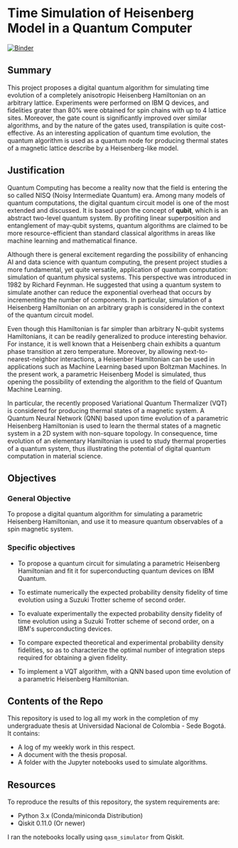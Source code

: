 # Time Simulation of Heisenberg Model in a Quantum Computer

[![Binder](https://mybinder.org/badge_logo.svg)](https://mybinder.org/v2/gh/DiegoHerrera262/Thesis2020/HEAD)

## Summary

This project proposes a digital quantum algorithm for simulating time evolution of a completely anisotropic Heisenberg Hamiltonian on an arbitrary lattice. Experiments were performed on IBM Q devices, and fidelities grater than 80% were obtained for spin chains with up to 4 lattice sites. Moreover, the gate count is significantly improved over similar algorithms, and by the nature of the gates used, transpilation is quite cost-effective. As an interesting application of quantum time evolution, the quantum algorithm is used as a quantum node for producing thermal states of a magnetic lattice describe by a Heisenberg-like model.

## Justification

Quantum Computing has become a reality now that the field is entering the so called NISQ (Noisy Intermediate Quantum) era. Among many models of quantum computations, the digital quantum circuit model is one of the most extended and discussed. It is based upon the concept of **qubit**, which is an abstract two-level quantum system. By profiting linear superposition and entanglement of may-qubit systems, quantum algorithms are claimed to be more resource-efficient than standard classical algorithms in areas like machine learning and mathematical finance.

Although there is general excitement regarding the possibility of enhancing AI and data science with quantum computing, the present project studies a more fundamental, yet quite versatile, application of quantum computation: simulation of quantum physical systems. This perspective was introduced in 1982 by Richard Feynman. He suggested that using a quantum system to simulate another can reduce the exponential overhead that occurs by incrementing the number of components. In particular, simulation of a Heisenberg Hamiltonian on an arbitrary graph is considered in the context of the quantum circuit model.

Even though this Hamiltonian is far simpler than arbitrary N-qubit systems Hamiltonians, it can be readily generalized to produce interesting behavior. For instance, it is well known that a Heisenberg chain exhibits a quantum phase transition at zero temperature. Moreover, by allowing next-to-nearest-neighbor interactions, a Heisenber Hamiltonian can be used in applications such as Machine Learning based upon Boltzman Machines. In the present work, a parametric Heisenberg Model is simulated, thus opening the possibility of extending the algorithm to the field of Quantum Machine Learning.

In particular, the recently proposed Variational Quantum Thermalizer (VQT) is considered for producing thermal states of a magnetic system. A Quantum Neural Network (QNN) based upon time evolution of a parametric Heisenberg Hamiltonian is used to learn the thermal states of a magnetic system in a 2D system with non-square topology. In consequence, time evolution of an elementary Hamiltonian is used to study thermal properties of a quantum system, thus illustrating the potential of digital quantum computation in material science.

## Objectives

### General Objective

To propose a digital quantum algorithm for simulating a parametric Heisenberg Hamiltonian, and use it to measure quantum observables of a spin magnetic system.

### Specific objectives

- To propose a quantum circuit for simulating a parametric Heisenberg Hamiltonian and fit it for superconducting quantum devices on IBM Quantum.

- To estimate numerically the expected probability density fidelity of time evolution using a Suzuki Trotter scheme of second order.

- To evaluate experimentally the expected probability density fidelity of time evolution using a Suzuki Trotter scheme of second order, on a IBM's superconducting devices.

- To compare expected theoretical and experimental probability density fidelities, so as to characterize the optimal number of integration steps required for obtaining a given fidelity.

- To implement a VQT algorithm, with a QNN based upon time evolution of a parametric Heisenberg Hamiltonian.

## Contents of the Repo

This repository is used to log all my work in the completion of my undergraduate thesis at Universidad Nacional de Colombia - Sede Bogotá. It contains:

- A log of my weekly work in this respect.
- A document with the thesis proposal.
- A folder with the Jupyter notebooks used to simulate algorithms.

## Resources

To reproduce the results of this repository, the system requirements are:

- Python 3.x (Conda/miniconda Distribution)
- Qiskit 0.11.0 (Or newer)

I ran the notebooks locally using `qasm_simulator` from Qiskit.
